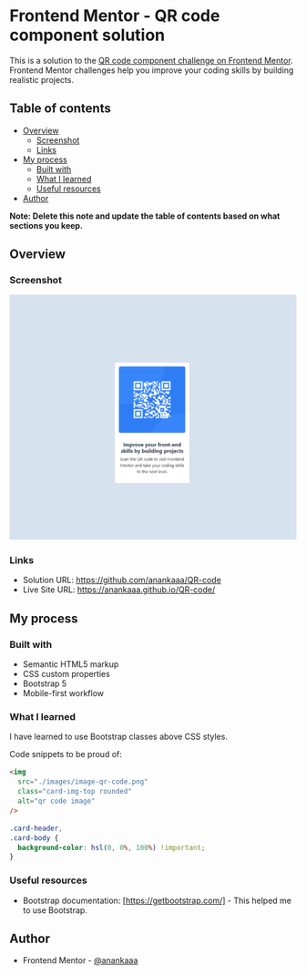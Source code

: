 # Frontend Mentor - QR code component solution

This is a solution to the [QR code component challenge on Frontend Mentor](https://www.frontendmentor.io/challenges/qr-code-component-iux_sIO_H). Frontend Mentor challenges help you improve your coding skills by building realistic projects.

## Table of contents

- [Overview](#overview)
  - [Screenshot](#screenshot)
  - [Links](#links)
- [My process](#my-process)
  - [Built with](#built-with)
  - [What I learned](#what-i-learned)
  - [Useful resources](#useful-resources)
- [Author](#author)

**Note: Delete this note and update the table of contents based on what sections you keep.**

## Overview

### Screenshot

![Alt text](image.png)

### Links

- Solution URL: https://github.com/anankaaa/QR-code
- Live Site URL: https://anankaaa.github.io/QR-code/

## My process

### Built with

- Semantic HTML5 markup
- CSS custom properties
- Bootstrap 5
- Mobile-first workflow

### What I learned

I have learned to use Bootstrap classes above CSS styles.

Code snippets to be proud of:

```html
<img
  src="./images/image-qr-code.png"
  class="card-img-top rounded"
  alt="qr code image"
/>
```

```css
.card-header,
.card-body {
  background-color: hsl(0, 0%, 100%) !important;
}
```

### Useful resources

- Bootstrap documentation: [https://getbootstrap.com/] - This helped me to use Bootstrap.

## Author

- Frontend Mentor - [@anankaaa](https://www.frontendmentor.io/profile/anankaaa)
